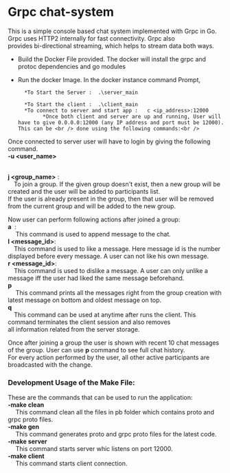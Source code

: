 # Grpc chat-system


This is a simple console based chat system implemented with Grpc in Go. Grpc uses HTTP2 internally for fast connectivity. Grpc also <br />provides bi-directional  streaming, which helps to stream data both ways.

* Build the Docker File provided.
	The docker will install the grpc and protoc dependencies and go modules
* Run the docker Image.
	In the docker instance command Prompt,
	
		*To Start the Server :  .\server_main
  
		*To Start the client :  .\client_main
        *To connect to server and start app :   c <ip_address>:12000
		      *Once both client and server are up and running, User will have to give 0.0.0.0:12000 (any IP address and port must be 12000). This can be <br /> done using the following commands:<br />  

 Once connected to server user will have to login by giving the following command.<br />
 **-u&nbsp;<user_name>**<br />
 <br />

  **j&nbsp;<group_name>** :<br />&emsp;To join a group. If the given group doesn't exist, then a new group will be created and the user will be added to participants list.<br />If the user is already present in the group, then that user will be removed from the current group and will be added to the new group.<br />
  
  Now user can perform following actions after joined a group:<br />
  **a&nbsp;<message>** :<br />&emsp; This command is used to append message to the chat.<br />
  **l&nbsp;<message_id>**:<br /> &emsp;This command is used to like a message. Here message id is the number displayed before every message.  A user can not like his own message.<br />
  **r&nbsp;<message_id>**:<br /> &emsp;This command is used to dislike a message. A user can only unlike a message iff the user had liked the same message beforehand.<br />
  **p**             <br /> &emsp; This command prints all the messages right from the group creation with latest message on bottom and oldest message on top. <br />
  **q**            <br /> &emsp;This command can be used at anytime after runs the client. This command terminates the client session and also removes<br /> all information related from the server storage.<br />

Once after joining a group the user is shown with recent 10 chat messages of the group. User can use **p** command to see full chat history.<br /> For every action performed by the user, all other active participants are broadcasted with the change. 

### Development Usage of the Make File:
These are the commands that can be used to run the application:<br />
**-make clean**<br />
 &emsp;  This command clean all the files in pb folder which contains proto and grpc proto files.<br />
**-make gen** <br />
 &emsp;  This command generates proto and grpc proto files for the latest code.<br />
**-make server** <br />
 &emsp;  This command starts server whic listens on port 12000.<br />
**-make client** <br />
 &emsp;   This command starts client connection.<br />
 <br />
